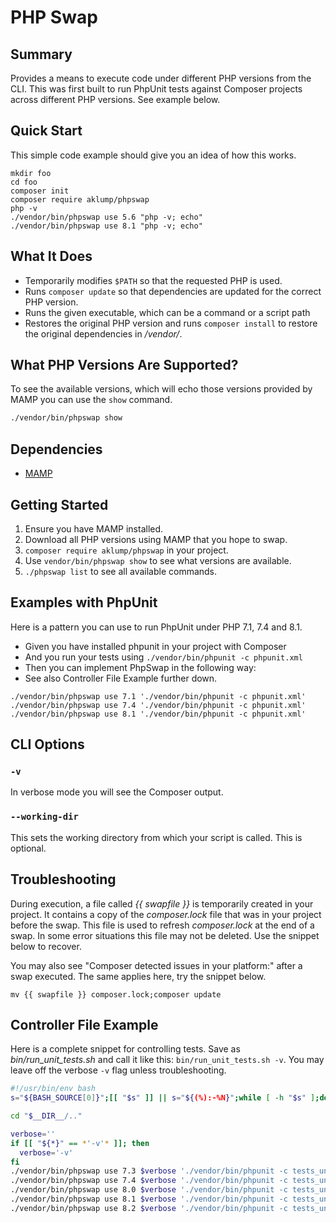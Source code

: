 <!--
id: readme
tags: ''
-->

# PHP Swap

## Summary

Provides a means to execute code under different PHP versions from the CLI. This was first built to run PhpUnit tests against Composer projects across different PHP versions. See example below.

## Quick Start

This simple code example should give you an idea of how this works.

```shell
mkdir foo
cd foo
composer init
composer require aklump/phpswap
php -v
./vendor/bin/phpswap use 5.6 "php -v; echo"
./vendor/bin/phpswap use 8.1 "php -v; echo"
```

## What It Does

* Temporarily modifies `$PATH` so that the requested PHP is used.
* Runs `composer update` so that dependencies are updated for the correct PHP version.
* Runs the given executable, which can be a command or a script path
* Restores the original PHP version and runs `composer install` to restore the original dependencies in _/vendor/_.

## What PHP Versions Are Supported?

To see the available versions, which will echo those versions provided by MAMP you can use the `show` command.

```bash
./vendor/bin/phpswap show
```

## Dependencies

* [MAMP](https://www.mamp.info/en/mamp)

## Getting Started

1. Ensure you have MAMP installed.
2. Download all PHP versions using MAMP that you hope to swap.
3. `composer require aklump/phpswap` in your project.
4. Use `vendor/bin/phpswap show` to see what versions are available.
5. `./phpswap list` to see all available commands.

## Examples with PhpUnit

Here is a pattern you can use to run PhpUnit under PHP 7.1, 7.4 and 8.1.

* Given you have installed phpunit in your project with Composer
* And you run your tests using `./vendor/bin/phpunit -c phpunit.xml`
* Then you can implement PhpSwap in the following way:
* See also Controller File Example further down.

```shell
./vendor/bin/phpswap use 7.1 './vendor/bin/phpunit -c phpunit.xml'
./vendor/bin/phpswap use 7.4 './vendor/bin/phpunit -c phpunit.xml'
./vendor/bin/phpswap use 8.1 './vendor/bin/phpunit -c phpunit.xml'
```

## CLI Options

### `-v`

In verbose mode you will see the Composer output.

### `--working-dir`

This sets the working directory from which your script is called.  This is optional.

## Troubleshooting

During execution, a file called _{{ swapfile }}_ is temporarily created in your project. It contains a copy of the _composer.lock_ file that was in your project before the swap. This file is used to refresh _composer.lock_ at the end of a swap. In some error situations this file may not be deleted. Use the snippet below to recover.

You may also see "Composer detected issues in your platform:" after a swap executed. The same applies here, try the snippet below.

```shell
mv {{ swapfile }} composer.lock;composer update
```

## Controller File Example

Here is a complete snippet for controlling tests. Save as _bin/run_unit_tests.sh_ and call it like this: `bin/run_unit_tests.sh -v`. You may leave off the verbose `-v` flag unless troubleshooting.

```bash
#!/usr/bin/env bash
s="${BASH_SOURCE[0]}";[[ "$s" ]] || s="${(%):-%N}";while [ -h "$s" ];do d="$(cd -P "$(dirname "$s")" && pwd)";s="$(readlink "$s")";[[ $s != /* ]] && s="$d/$s";done;__DIR__=$(cd -P "$(dirname "$s")" && pwd)

cd "$__DIR__/.."

verbose=''
if [[ "${*}" == *'-v'* ]]; then
  verbose='-v'
fi
./vendor/bin/phpswap use 7.3 $verbose './vendor/bin/phpunit -c tests_unit/phpunit.xml'
./vendor/bin/phpswap use 7.4 $verbose './vendor/bin/phpunit -c tests_unit/phpunit.xml'
./vendor/bin/phpswap use 8.0 $verbose './vendor/bin/phpunit -c tests_unit/phpunit.xml'
./vendor/bin/phpswap use 8.1 $verbose './vendor/bin/phpunit -c tests_unit/phpunit.xml'
./vendor/bin/phpswap use 8.2 $verbose './vendor/bin/phpunit -c tests_unit/phpunit.xml'
```
